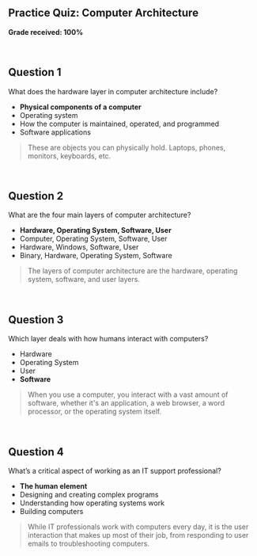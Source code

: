 ## Practice Quiz: Computer Architecture

__Grade received: 100%__

<br>

## Question 1

What does the hardware layer in computer architecture include?

* **Physical components of a computer**
* Operating system 
* How the computer is maintained, operated, and programmed 
* Software applications 

> These are objects you can physically hold. Laptops, phones, monitors, keyboards, etc.

<br>

## Question 2

What are the four main layers of computer architecture? 

* **Hardware, Operating System, Software, User** 
* Computer, Operating System, Software, User 
* Hardware, Windows, Software, User 
* Binary, Hardware, Operating System, Software 

> The layers of computer architecture are the hardware, operating system, software, and user layers.

<br>

## Question 3

Which layer deals with how humans interact with computers?


* Hardware 
* Operating System 
* User 
* **Software** 

> When you use a computer, you interact with a vast amount of software, whether it's an application, a web browser, a word processor, or the operating system itself.

<br>

## Question 4

What’s a critical aspect of working as an IT support professional? 

* **The human element**
* Designing and creating complex programs 
* Understanding how operating systems work 
* Building computers 


> While IT professionals work with computers every day, it is the user interaction that makes up most of their job, from responding to user emails to troubleshooting computers.